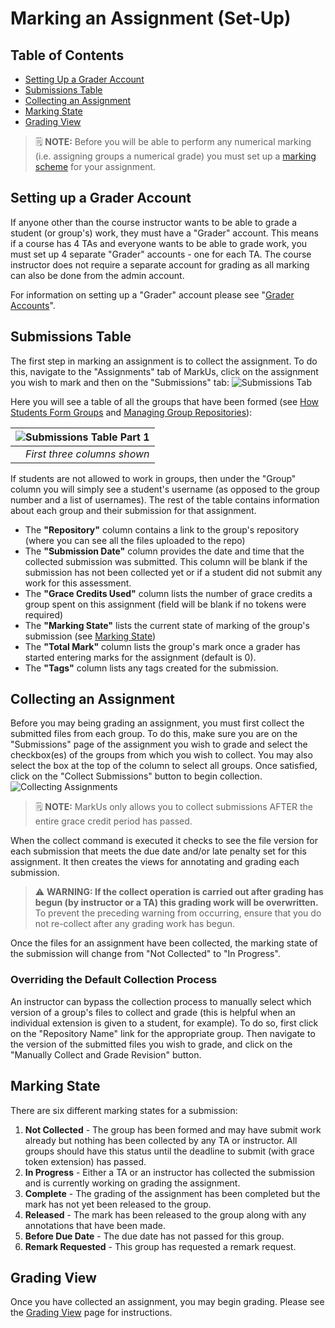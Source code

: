 # Marking an Assignment (Set-Up)

## Table of Contents
 - [Setting Up a Grader Account](#setting-up-a-grader-account)
 - [Submissions Table](#submissions-table)
 - [Collecting an Assignment](#collecting-an-assignment)
 - [Marking State](#marking-state)
 - [Grading View](#grading-view)

> :spiral_notepad: **NOTE:** Before you will be able to perform any numerical marking (i.e. assigning groups a numerical grade) you must set up a [marking scheme](Instructor-Guide--Assignments--Marking--Marking-Schemes.md) for your assignment.

## Setting up a Grader Account
If anyone other than the course instructor wants to be able to grade a student (or group's) work, they must have a "Grader" account. This means if a course has 4 TAs and everyone wants to be able to grade work, you must set up 4 separate "Grader" accounts - one for each TA. The course instructor does not require a separate account for grading as all marking can also be done from the admin account.

For information on setting up a "Grader" account please see "[Grader Accounts](Instructor-Guide--Users.md#grader-accounts)".

## Submissions Table
The first step in marking an assignment is to collect the assignment. To do this, navigate to the "Assignments" tab of MarkUs, click on the assignment you wish to mark and then on the "Submissions" tab:
![Submissions Tab](images/submissions-tab.png)

Here you will see a table of all the groups that have been formed (see [How Students Form Groups](Student-Guide.md) and [Managing Group Repositories](Instructor-Guide--Groups.md)):

| ![Submissions Table Part 1](images/submissions-table.png) |
|--------------:|
| *First three columns shown* |

If students are not allowed to work in groups, then under the "Group" column you will simply see a student's username (as opposed to the group number and a list of usernames). The rest of the table contains information about each group and their submission for that assignment.
 - The **"Repository"** column contains a link to the group's repository (where you can see all the files uploaded to the repo)
 - The **"Submission Date"** column provides the date and time that the collected submission was submitted. This column will be blank if the submission has not been collected yet or if a student did not submit any work for this assessment.
 - The **"Grace Credits Used"** column lists the number of grace credits a group spent on this assignment (field will be blank if no tokens were required)
 - The **"Marking State"** lists the current state of marking of the group's submission (see [Marking State](#marking-state))
 - The **"Total Mark"** column lists the group's mark once a grader has started entering marks for the assignment (default is 0).
 - The **"Tags"** column lists any tags created for the submission.

## Collecting an Assignment
Before you may being grading an assignment, you must first collect the submitted files from each group. To do this, make sure you are on the "Submissions" page of the assignment you wish to grade and select the checkbox(es) of the groups from which you wish to collect. You may also select the box at the top of the column to select all groups. Once satisfied, click on the "Collect Submissions" button to begin collection.
![Collecting Assignments](images/submissions-table-collect.png)

> :spiral_notepad: **NOTE:** MarkUs only allows you to collect submissions AFTER the entire grace credit period has passed.

When the collect command is executed it checks to see the file version for each submission that meets the due date and/or late penalty set for this assignment. It then creates the views for annotating and grading each submission.

> :warning: **WARNING: If the collect operation is carried out after grading has begun (by instructor or a TA) this grading work will be overwritten.** To prevent the preceding warning from occurring, ensure that you do not re-collect after any grading work has begun.

Once the files for an assignment have been collected, the marking state of the submission will change from "Not Collected" to "In Progress".

### Overriding the Default Collection Process

An instructor can bypass the collection process to manually select which version of a group's files to collect and grade (this is helpful when an individual extension is given to a student, for example). To do so, first click on the "Repository Name" link for the appropriate group. Then navigate to the version of the submitted files you wish to grade, and click on the "Manually Collect and Grade Revision" button.

## Marking State
There are six different marking states for a submission:
 1. **Not Collected** - The group has been formed and may have submit work already but nothing has been collected by any TA or instructor. All groups should have this status until the deadline to submit (with grace token extension) has passed.
 2. **In Progress** - Either a TA or an instructor has collected the submission and is currently working on grading the assignment.
 3. **Complete** - The grading of the assignment has been completed but the mark has not yet been released to the group.
 4. **Released** - The mark has been released to the group along with any annotations that have been made.
 5. **Before Due Date** - The due date has not passed for this group.
 6. **Remark Requested** - This group has requested a remark request.

## Grading View
Once you have collected an assignment, you may begin grading. Please see the [Grading View](Instructor-Guide--Assignments--Marking--Grading-View.md) page for instructions.
